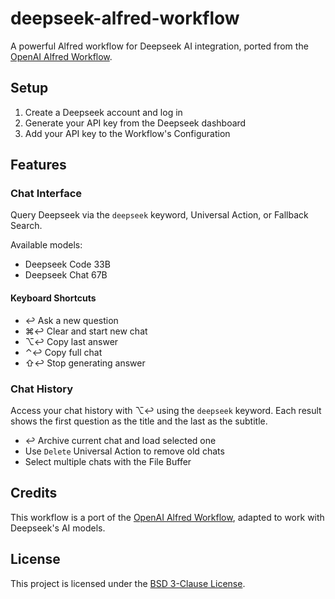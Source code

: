 # deepseek-alfred-workflow

A powerful Alfred workflow for Deepseek AI integration, ported from the [OpenAI Alfred Workflow](https://github.com/alfredapp/openai-workflow).

## Setup

1. Create a Deepseek account and log in
2. Generate your API key from the Deepseek dashboard
3. Add your API key to the Workflow's Configuration

## Features

### Chat Interface

Query Deepseek via the `deepseek` keyword, Universal Action, or Fallback Search.

Available models:
- Deepseek Code 33B
- Deepseek Chat 67B

#### Keyboard Shortcuts
- ↩︎ Ask a new question
- ⌘↩︎ Clear and start new chat
- ⌥↩︎ Copy last answer
- ⌃↩︎ Copy full chat
- ⇧↩︎ Stop generating answer

### Chat History

Access your chat history with ⌥↩︎ using the `deepseek` keyword. Each result shows the first question as the title and the last as the subtitle.

- ↩︎ Archive current chat and load selected one
- Use `Delete` Universal Action to remove old chats
- Select multiple chats with the File Buffer

## Credits

This workflow is a port of the [OpenAI Alfred Workflow](https://github.com/alfredapp/openai-workflow), adapted to work with Deepseek's AI models.

## License

This project is licensed under the [BSD 3-Clause License](LICENSE).
